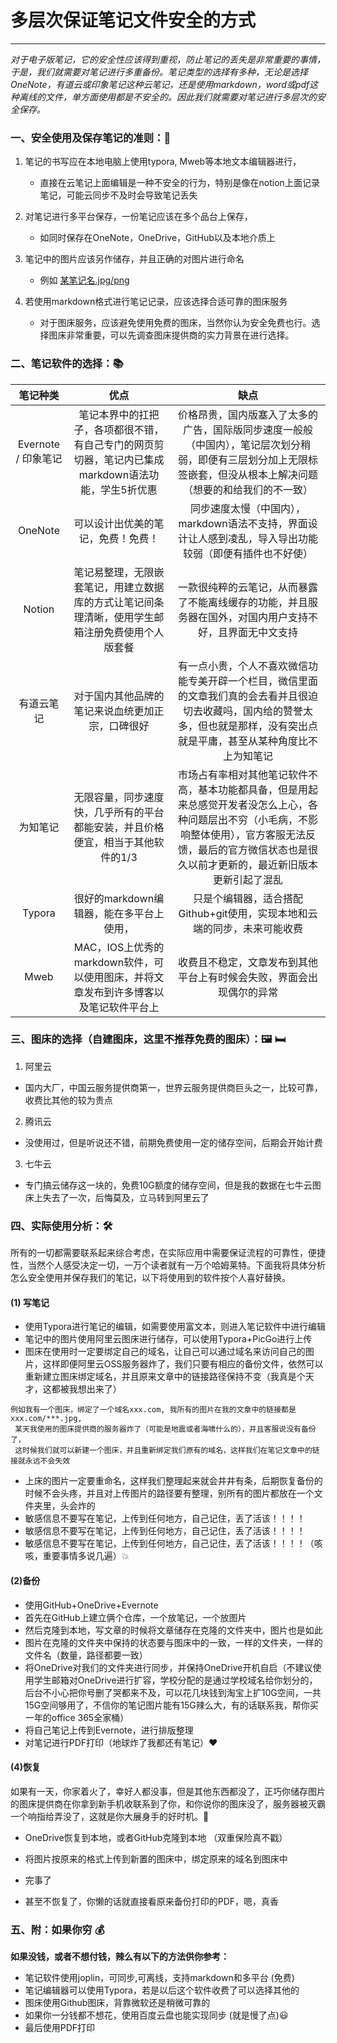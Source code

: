 # 多层次保证笔记文件安全的方式

---

*对于电子版笔记，它的安全性应该得到重视，防止笔记的丢失是非常重要的事情，于是，我们就需要对笔记进行多重备份。笔记类型的选择有多种，无论是选择OneNote，有道云或印象笔记这种云笔记，还是使用markdown，word或pdf这种离线的文件，单方面使用都是不安全的。因此我们就需要对笔记进行多层次的安全保存。*

### 一、**安全使用及保存笔记的准则**：:straight_ruler:

1. 笔记的书写应在本地电脑上使用typora, Mweb等本地文本编辑器进行，
    - 直接在云笔记上面编辑是一种不安全的行为，特别是像在notion上面记录笔记，可能云同步不及时会导致笔记丢失

2. 对笔记进行多平台保存，一份笔记应该在多个品台上保存，
    - 如同时保存在OneNote，OneDrive，GitHub以及本地介质上

3. 笔记中的图片应该另作储存，并且正确的对图片进行命名
    - 例如  <u>某笔记名.jpg/png</u>

4. 若使用markdown格式进行笔记记录，应该选择合适可靠的图床服务
    - 对于图床服务，应该避免使用免费的图床，当然你认为安全免费也行。选择图床非常重要，可以先调查图床提供商的实力背景在进行选择。



### 二、笔记软件的选择：:books:

|      笔记种类       |                             优点                             |                             缺点                             |
| :-----------------: | :----------------------------------------------------------: | :----------------------------------------------------------: |
| Evernote / 印象笔记 | 笔记本界中的扛把子，各项都很不错，有自己专门的网页剪切器，笔记内已集成markdown语法功能，学生5折优惠 | 价格昂贵，国内版塞入了太多的广告，国际版同步速度一般般（中国内），笔记层次划分稍弱，即便有三层划分加上无限标签嵌套，但没从根本上解决问题（想要的和给我们的不一致） |
|       OneNote       |              可以设计出优美的笔记，免费！免费！              | 同步速度太慢（中国内），markdown语法不支持，界面设计让人感到凌乱，导入导出功能较弱（即便有插件也不好使） |
|       Notion        | 笔记易整理，无限嵌套笔记，用建立数据库的方式让笔记间条理清晰，使用学生邮箱注册免费使用个人版套餐 | 一款很纯粹的云笔记，从而暴露了不能离线缓存的功能，并且服务器在国外，对国内用户支持不好，且界面无中文支持 |
|     有道云笔记      |       对于国内其他品牌的笔记来说血统更加正宗，口碑很好       | 有一点小贵，个人不喜欢微信功能专美开辟一个栏目，微信里面的文章我们真的会去看并且很迫切去收藏吗，国内给的赞誉太多，但也就是那样，没有突出点就是平庸，甚至从某种角度比不上为知笔记 |
|      为知笔记       | 无限容量，同步速度快，几乎所有的平台都能安装，并且价格便宜，相当于其他软件的1/3 | 市场占有率相对其他笔记软件不高，基本功能都具备，但是用起来总感觉开发者没怎么上心，各种问题层出不穷（小毛病，不影响整体使用），官方客服无法反馈，最后的官方微信状态也是很久以前才更新的，最近新旧版本更新引起了混乱 |
|       Typora        |           很好的markdown编辑器，能在多平台上使用，           | 只是个编辑器，适合搭配Github+git使用，实现本地和云端的同步，未来可能收费 |
|        Mweb         | MAC，IOS上优秀的markdown软件，可以使用图床，并将文章发布到许多博客以及笔记软件平台上 | 收费且不稳定，文章发布到其他平台上有时候会失败，界面会出现偶尔的异常 |



### 三、图床的选择（自建图床，这里不推荐免费的图床）：:framed_picture: :bed:

1. 阿里云

- 国内大厂，中国云服务提供商第一，世界云服务提供商巨头之一，比较可靠，收费比其他的较为贵点

2. 腾讯云

- 没使用过，但是听说还不错，前期免费使用一定的储存空间，后期会开始计费

3. 七牛云

- 专门搞云储存这一块的，免费10G额度的储存空间，但是我的数据在七牛云图床上失去了一次，后悔莫及，立马转到阿里云了



### 四、实际使用分析：:hammer_and_wrench:

所有的一切都需要联系起来综合考虑，在实际应用中需要保证流程的可靠性，便捷性，当然个人感受决定一切，一万个读者就有一万个哈姆莱特。下面我将具体分析怎么安全使用并保存我们的笔记，以下将使用到的软件按个人喜好替换。

#### (1) 写笔记

- 使用Typora进行笔记的编辑，如需要使用富文本，则进入笔记软件中进行编辑
- 笔记中的图片使用阿里云图床进行储存，可以使用Typora+PicGo进行上传
- 图床在使用时一定要绑定自己的域名，让自己可以通过域名来访问自己的图片，这样即便阿里云OSS服务器炸了，我们只要有相应的备份文件，依然可以重新建立图床绑定域名，并且原来文章中的链接路径保持不变（我真是个天才，这都被我想出来了）

```
例如我有一个图床，绑定了一个域名xxx.com, 我所有的图片在我的文章中的链接都是xxx.com/***.jpg,
 某天我使用的图床提供商的服务器炸了（可能是地震或者海啸什么的），并且客服说没有备份了，
 这时候我们就可以新建一个图床，并且重新绑定我们原有的域名，这样我们在笔记文章中的链接就永远不会失效
```

- 上床的图片一定要重命名，这样我们整理起来就会井井有条，后期恢复备份的时候不会头疼，并且对上传图片的路径要有整理，别所有的图片都放在一个文件夹里，头会炸的
- 敏感信息不要写在笔记，上传到任何地方，自己记住，丢了活该！！！！
- 敏感信息不要写在笔记，上传到任何地方，自己记住，丢了活该！！！！
- 敏感信息不要写在笔记，上传到任何地方，自己记住，丢了活该！！！！（咳咳，重要事情多说几遍）:boom:

#### (2)备份

- 使用GitHub+OneDrive+Evernote
- 首先在GitHub上建立俩个仓库，一个放笔记，一个放图片
- 然后克隆到本地，写文章的时候将文章储存在克隆的文件夹中，图片也是如此
- 图片在克隆的文件夹中保持的状态要与图床中的一致，一样的文件夹，一样的文件名（数量，路径都要一致）
- 将OneDrive对我们的文件夹进行同步，并保持OneDrive开机自启（不建议使用学生邮箱对OneDrive进行扩容，学校分配的是通过学校域名给你划分的，后台不小心把你号删了哭都来不及，可以花几块钱到淘宝上扩10G空间，一共15G空间够用了，不信你的笔记图片能有15G辣么大，有的话联系我，帮你买一年的office 365全家桶）
- 将自己笔记上传到Evernote，进行排版整理
- 对笔记进行PDF打印（地球炸了我都还有笔记）:heart:

#### (4)恢复

如果有一天，你家着火了，幸好人都没事，但是其他东西都没了，正巧你储存图片的图床提供商在你拿到新手机收联系到了你，和你说你的图床没了，服务器被灭霸一个响指给弄没了，这就是你大展身手的好时机。:dog:

- OneDrive恢复到本地，或者GitHub克隆到本地 （双重保险真不戳）

- 将图片按原来的格式上传到新置的图床中，绑定原来的域名到图床中
- 完事了
- 甚至不恢复了，你懒的话就直接看原来备份打印的PDF，嗯，真香



### 五、附：如果你穷  :moneybag:

**如果没钱，或者不想付钱，辣么有以下的方法供你参考：**

- 笔记软件使用joplin，可同步,可离线，支持markdown和多平台 (免费)
- 笔记编辑器可以使用Typora，若是以后这个软件收费了可以选择其他的
- 图床使用Github图床，背靠微软还是稍微可靠的
- 如果你一分钱都不想花，使用百度云盘也能实现同步 (就是慢了点):smiley:
- 最后使用PDF打印 